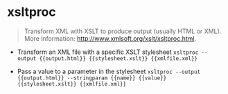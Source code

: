 # xsltproc
> Transform XML with XSLT to produce output (usually HTML or XML).
> More information: <http://www.xmlsoft.org/xslt/xsltproc.html>.

- Transform an XML file with a specific XSLT stylesheet
`xsltproc --output {{output.html}} {{stylesheet.xslt}} {{xmlfile.xml}}`

- Pass a value to a parameter in the stylesheet
`xsltproc --output {{output.html}} --stringparam {{name}} {{value}} {{stylesheet.xslt}} {{xmlfile.xml}}`
